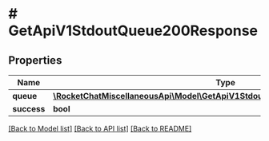 # # GetApiV1StdoutQueue200Response

## Properties

Name | Type | Description | Notes
------------ | ------------- | ------------- | -------------
**queue** | [**\RocketChatMiscellaneousApi\Model\GetApiV1StdoutQueue200ResponseQueueInner[]**](GetApiV1StdoutQueue200ResponseQueueInner.md) |  | [optional]
**success** | **bool** |  | [optional]

[[Back to Model list]](../../README.md#models) [[Back to API list]](../../README.md#endpoints) [[Back to README]](../../README.md)
